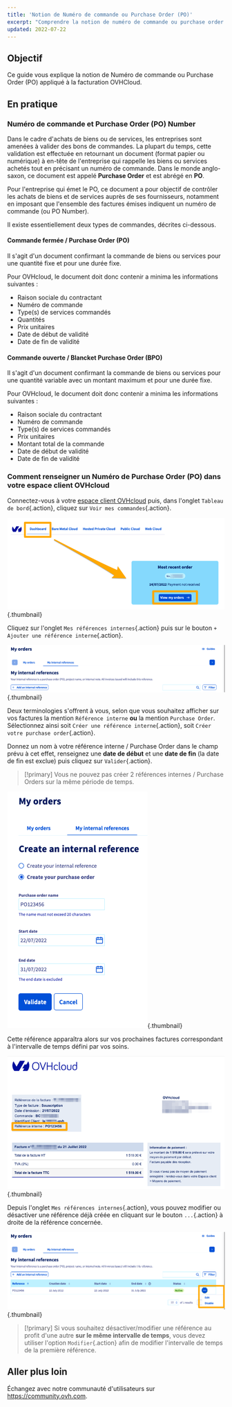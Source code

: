 ```yaml
---
title: 'Notion de Numéro de commande ou Purchase Order (PO)'
excerpt: "Comprendre la notion de numéro de commande ou purchase order et l’appliquer dans le cadre du réglement des factures OVHcloud"
updated: 2022-07-22
---
```



## Objectif

Ce guide vous explique la notion de Numéro de commande ou Purchase Order (PO) appliqué à la facturation OVHCloud.

## En pratique

### Numéro de commande et Purchase Order (PO) Number

Dans le cadre d'achats de biens ou de services, les entreprises sont amenées à valider des bons de commandes. La plupart du temps, cette validation est effectuée en retournant un document (format papier ou numérique) à en-tête de l'entreprise qui rappelle les biens ou services achetés tout en  précisant un numéro de commande.
Dans le monde anglo-saxon, ce document est appelé **Purchase Order** et est abrégé en **PO**.

Pour l'entreprise qui émet le PO, ce document a pour objectif de contrôler les achats de biens et de services auprès de ses fournisseurs, notamment en imposant que l'ensemble des factures émises indiquent un numéro de commande (ou PO Number).

Il existe essentiellement deux types de commandes, décrites ci-dessous.

#### Commande fermée / Purchase Order (PO)

Il s'agit d'un document confirmant la commande de biens ou services pour une quantité fixe et pour une durée fixe.

Pour OVHcloud, le document doit donc contenir a minima les informations suivantes :

* Raison sociale du contractant
* Numéro de commande
* Type(s) de services commandés
* Quantités
* Prix unitaires
* Date de début de validité
* Date de fin de validité

#### Commande ouverte / Blancket Purchase Order (BPO)

Il s'agit d'un document confirmant la commande de biens ou services pour une quantité variable avec un montant maximum et pour une durée fixe.

Pour OVHcloud, le document doit donc contenir a minima les informations suivantes :

* Raison sociale du contractant
* Numéro de commande
* Type(s) de services commandés
* Prix unitaires
* Montant total de la commande
* Date de début de validité
* Date de fin de validité

### Comment renseigner un Numéro de Purchase Order (PO) dans votre espace client OVHcloud

Connectez-vous à votre [espace client OVHcloud](https://www.ovh.com/auth/?action=gotomanager&from=https://www.ovh.com/fr/&ovhSubsidiary=fr) puis, dans l'onglet `Tableau de bord`{.action}, cliquez sur `Voir mes commandes`{.action}.

![Espace client](images/internalreference00.png){.thumbnail}

Cliquez sur l'onglet `Mes références internes`{.action} puis sur le bouton `+ Ajouter une référence interne`{.action}.

![Espace client](images/internalreference01.png){.thumbnail}

Deux terminologies s'offrent à vous, selon que vous souhaitez afficher sur vos factures la mention `Référence interne` **ou** la mention `Purchase Order`.<br>
Sélectionnez ainsi soit  `Créer une référence interne`{.action}, soit `Créer votre purchase order`{.action}.

Donnez un nom à votre référence interne / Purchase Order dans le champ prévu à cet effet, renseignez une **date de début** et une **date de fin** (la date de fin est exclue) puis cliquez sur  `Valider`{.action}.

> [!primary]
> Vous ne pouvez pas créer 2 références internes / Purchase Orders sur la même période de temps.

![Espace client](images/internalreference02.png){.thumbnail}

Cette référence apparaîtra alors sur vos prochaines factures correspondant à l'intervalle de temps défini par vos soins.

![Espace client](images/internalreference03.png){.thumbnail}

Depuis l'onglet `Mes références internes`{.action}, vous pouvez modifier ou désactiver une référence déjà créée en cliquant sur le bouton `...`{.action} à droite de la référence concernée.

![Espace client](images/internalreference04.png){.thumbnail}

> [!primary]
> Si vous souhaitez désactiver/modifier une référence au profit d'une autre **sur le même intervalle de temps**, vous devez utiliser l'option  `Modifier`{.action} afin de modifier l'intervalle de temps de la première référence.

## Aller plus loin

Échangez avec notre communauté d'utilisateurs sur <https://community.ovh.com>.